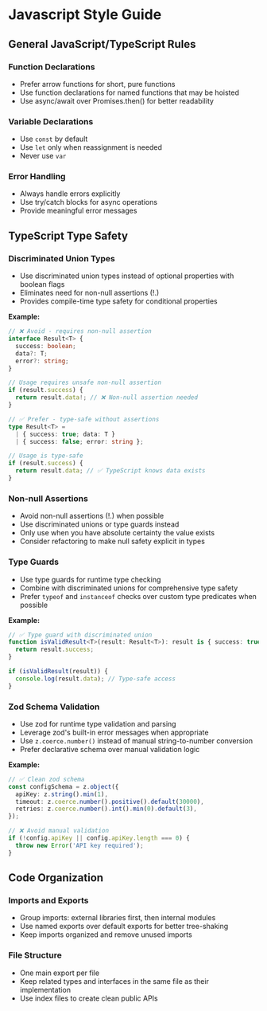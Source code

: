 # Javascript Style Guide

## General JavaScript/TypeScript Rules

### Function Declarations
- Prefer arrow functions for short, pure functions
- Use function declarations for named functions that may be hoisted
- Use async/await over Promises.then() for better readability

### Variable Declarations
- Use `const` by default
- Use `let` only when reassignment is needed
- Never use `var`

### Error Handling
- Always handle errors explicitly
- Use try/catch blocks for async operations
- Provide meaningful error messages

## TypeScript Type Safety

### Discriminated Union Types
- Use discriminated union types instead of optional properties with boolean flags
- Eliminates need for non-null assertions (!.)
- Provides compile-time type safety for conditional properties

**Example:**
```typescript
// ❌ Avoid - requires non-null assertion
interface Result<T> {
  success: boolean;
  data?: T;
  error?: string;
}

// Usage requires unsafe non-null assertion
if (result.success) {
  return result.data!; // ❌ Non-null assertion needed
}

// ✅ Prefer - type-safe without assertions
type Result<T> = 
  | { success: true; data: T }
  | { success: false; error: string };

// Usage is type-safe
if (result.success) {
  return result.data; // ✅ TypeScript knows data exists
}
```

### Non-null Assertions
- Avoid non-null assertions (!.) when possible
- Use discriminated unions or type guards instead
- Only use when you have absolute certainty the value exists
- Consider refactoring to make null safety explicit in types

### Type Guards
- Use type guards for runtime type checking
- Combine with discriminated unions for comprehensive type safety
- Prefer `typeof` and `instanceof` checks over custom type predicates when possible

**Example:**
```typescript
// ✅ Type guard with discriminated union
function isValidResult<T>(result: Result<T>): result is { success: true; data: T } {
  return result.success;
}

if (isValidResult(result)) {
  console.log(result.data); // Type-safe access
}
```

### Zod Schema Validation
- Use zod for runtime type validation and parsing
- Leverage zod's built-in error messages when appropriate
- Use `z.coerce.number()` instead of manual string-to-number conversion
- Prefer declarative schema over manual validation logic

**Example:**
```typescript
// ✅ Clean zod schema
const configSchema = z.object({
  apiKey: z.string().min(1),
  timeout: z.coerce.number().positive().default(30000),
  retries: z.coerce.number().int().min(0).default(3),
});

// ❌ Avoid manual validation
if (!config.apiKey || config.apiKey.length === 0) {
  throw new Error('API key required');
}
```

## Code Organization

### Imports and Exports
- Group imports: external libraries first, then internal modules
- Use named exports over default exports for better tree-shaking
- Keep imports organized and remove unused imports

### File Structure
- One main export per file
- Keep related types and interfaces in the same file as their implementation
- Use index files to create clean public APIs